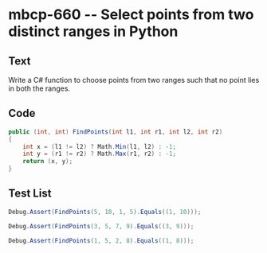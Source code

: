 # mbcp-660 -- Select points from two distinct ranges in Python

## Text

Write a C# function to choose points from two ranges such that no point lies in both the ranges.

## Code

```csharp
public (int, int) FindPoints(int l1, int r1, int l2, int r2) 
{ 
    int x = (l1 != l2) ? Math.Min(l1, l2) : -1; 
    int y = (r1 != r2) ? Math.Max(r1, r2) : -1; 
    return (x, y); 
}
```

## Test List

```csharp
Debug.Assert(FindPoints(5, 10, 1, 5).Equals((1, 10)));
```

```csharp
Debug.Assert(FindPoints(3, 5, 7, 9).Equals((3, 9)));
```

```csharp
Debug.Assert(FindPoints(1, 5, 2, 8).Equals((1, 8)));
```
